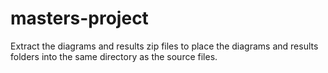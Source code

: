 # masters-project

Extract the diagrams and results zip files to place the diagrams and results folders into the same directory as the source files.
